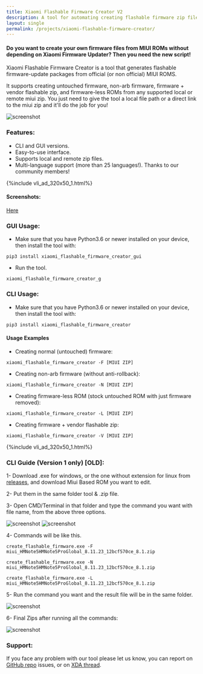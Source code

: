 ```yaml
---
title: Xiaomi Flashable Firmware Creator V2
description: A tool for automating creating flashable firmware zip files
layout: single
permalink: /projects/xiaomi-flashable-firmware-creator/
---
```


#### Do you want to create your own firmware files from MIUI ROMs without depending on Xiaomi Firmware Updater? Then you need the new script!

Xiaomi Flashable Firmware Creator is a tool that generates flashable firmware-update packages from official (or non official) MIUI ROMS.

It supports creating untouched firmware, non-arb firmware, firmware + vendor flashable zip, and firmware-less ROMs from any supported local or remote miui zip. You just need to give the tool a local file path or a direct link to the miui zip and it'll do the job for you!

<img src="https://raw.githubusercontent.com/XiaomiFirmwareUpdater/xiaomi-flashable-firmware-creator.py/py/screenshots/1.png" class="img-fluid rounded mx-auto d-block" alt="screenshot">


### Features:
- CLI and GUI versions.
- Easy-to-use interface.
- Supports local and remote zip files.
- Multi-language support (more than 25 languages!). Thanks to our community members!

{%include vli_ad_320x50_1.html%}

#### Screenshots:

[Here](https://github.com/XiaomiFirmwareUpdater/xiaomi-flashable-firmware-creator-gui/tree/master/screenshots)

### GUI Usage:
- Make sure that you have Python3.6 or newer installed on your device, then install the tool with:
```
pip3 install xiaomi_flashable_firmware_creator_gui
```
- Run the tool.
```
xiaomi_flashable_firmware_creator_g
```

### CLI Usage:
- Make sure that you have Python3.6 or newer installed on your device, then install the tool with:
```
pip3 install xiaomi_flashable_firmware_creator
```
#### Usage Examples

- Creating normal (untouched) firmware:
```
xiaomi_flashable_firmware_creator -F [MIUI ZIP]
```
- Creating non-arb firmware (without anti-rollback):
```
xiaomi_flashable_firmware_creator -N [MIUI ZIP]
```
- Creating firmware-less ROM (stock untouched ROM with just firmware removed):
```
xiaomi_flashable_firmware_creator -L [MIUI ZIP]
```
- Creating firmware + vendor flashable zip:
```
xiaomi_flashable_firmware_creator -V [MIUI ZIP]
```

{%include vli_ad_320x50_1.html%}

### CLI Guide (Version 1 only) [OLD]:

1- Download .exe for windows, or the one without extension for linux from [releases](https://github.com/XiaomiFirmwareUpdater/xiaomi-flashable-firmware-creator.py/releases), and download Miui Based ROM you want to edit.

2- Put them in the same folder tool & .zip file.

3- Open CMD/Terminal in that folder and type the command you want with file name, from the above three options.

<img src="https://i.postimg.cc/DwvbdGfp/1.png" class="img-fluid rounded mx-auto d-block" alt="screenshot">


<img src="https://i.postimg.cc/13vVWzfm/2.png" class="img-fluid rounded mx-auto d-block" alt="screenshot">


4- Commands will be like this.
```
create_flashable_firmware.exe -F miui_HMNote5HMNote5ProGlobal_8.11.23_12bcf570ce_8.1.zip
```
```
create_flashable_firmware.exe -N miui_HMNote5HMNote5ProGlobal_8.11.23_12bcf570ce_8.1.zip
```
```
create_flashable_firmware.exe -L miui_HMNote5HMNote5ProGlobal_8.11.23_12bcf570ce_8.1.zip
```

5- Run the command you want and the result file will be in the same folder.

<img src="https://i.postimg.cc/tg7Z8Hxh/3.png" class="img-fluid rounded mx-auto d-block" alt="screenshot">

6- Final Zips after running all the commands:

<img src="https://i.postimg.cc/L6fV0jpH/4.png" class="img-fluid rounded mx-auto d-block" alt="screenshot">


### Support:
If you face any problem with our tool please let us know, you can report on [GitHub repo](https://github.com/XiaomiFirmwareUpdater/xiaomi-flashable-firmware-creator.py/) issues, or on [XDA thread](https://forum.xda-developers.com/android/software/tool-xiaomi-flashable-firmware-creator-t3871311).
